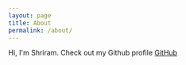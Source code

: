 ```yaml
---
layout: page
title: About
permalink: /about/
---
```


Hi, I'm Shriram. Check out my Github profile [GitHub](https://github.com/notshriram/)

